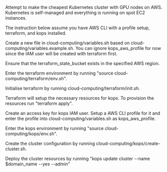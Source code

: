 Attempt to make the cheapest Kubernetes cluster with GPU nodes on AWS. Kubernetes is self-managed and everything is running on spot EC2 instances.

The instruction below assume you have AWS CLI with a profile setup, terraform, and kops installed.

Create a new file in cloud-computing/variables.sh based on cloud-computing/variables.example.sh. You can ignore kops_aws_profile for now since the IAM user will be created with terraform first.

Ensure that the terraform_state_bucket exists in the specified AWS region.

Enter the terraform environment by running "source cloud-computing/terraform/env.sh".

Initialise terraform by running cloud-computing/terraform/init.sh.

Terraform will setup the necessary resources for kops. To provision the resources run "terraform apply".

Create an access key for kops IAM user. Setup a AWS CLI profile for it and enter the profile into cloud-computing/variables.sh as kops_aws_profile.

Enter the kops environment by running "source cloud-computing/kops/env.sh".

Create the cluster configuration by running cloud-computing/kops/create-cluster.sh.

Deploy the cluster resources by running "kops update cluster --name $domain_name --yes --admin"
